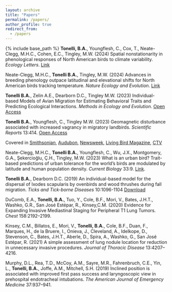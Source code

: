 ```yaml
---
layout: archive
title: "Papers"
permalink: /papers/
author_profile: true
redirect_from:
  - /papers
---
```


{% include base_path %}
**Tonelli, B.A.**, Youngflesh, C., Cox, T., Neate-Clegg, M.H.C., Cohen, E.C., Tingley, M.W. (2024) Spatial nonstationarity in phenological responses of North American birds to climate variability. *Ecology Letters*. [Link](https://onlinelibrary.wiley.com/doi/10.1111/ele.14526)

Neate-Clegg, M.H.C., **Tonelli B.A.**, Tingley, M.W. (2024) Advances in breeding phenology outpace latitudinal and elevational shifts for North American birds tracking temperature. *Nature Ecology and Evolution*. [Link](https://www.nature.com/articles/s41559-024-02536-z)  

**Tonelli B.A.**, Zelin A.E., Dearborn D.C., Tingley M.W. (2023) Individual-based Models of Avian Migration for Estimating Behavioral Traits and Predicting Ecological Interactions. *Methods in Ecology and Evolution*. [Open Access](https://besjournals.onlinelibrary.wiley.com/doi/full/10.1111/2041-210X.14189)

**Tonelli B.A.**, Youngflesh, C., Tingley M.W. (2023) Geomagnetic disturbance associated with increased vagrancy in migratory landbirds. *Scientific Reports* 13:414. [Open Access](https://www.nature.com/articles/s41598-022-26586-0)

Covered in [Smithsonian](https://www.smithsonianmag.com/science-nature/one-reason-migrating-birds-get-lost-is-out-of-this-world-180983301/), [Audubon](https://www.audubon.org/news/when-birds-get-lost-space-storms-may-be-blame), [Newsweek](https://www.newsweek.com/space-weather-geomagnetic-storms-migrating-birds-navigation-1833899), [Living Bird Magazine](https://www.allaboutbirds.org/news/geomagnetic-disturbances-and-wrong-way-bird-migrations/#), [CTV](https://www.ctvnews.ca/sci-tech/new-study-sheds-light-on-what-may-be-throwing-some-migratory-birds-off-course-1.6237943)

Neate-Clegg, M.H.C., **Tonelli B.A.**, Youngflesh, C., Wu, J.X., Montgomery, G.A., Şekercioğlu, Ç.H., Tingley, M.W. (2023) What is an urban bird? Trait-based predictions of urban tolerance for the world’s birds are modulated by latitude and human population density. *Current Biology* 33:9. [Link](https://www.sciencedirect.com/science/article/pii/S0960982223003123). 

**Tonelli B.A.**, Dearborn D.C. (2019) An individual-based model for the dispersal of Ixodes scapularis by ovenbirds and wood thrushes during fall migration. *Ticks and Tick-borne Diseases* 10:1096-1104 [Download](http://bentonelli.github.io/files/T_D_2018.pdf)

DuComb, E.A., **Tonelli, B.A.**, Tuo, Y., Cole, B.F., Mori, V., Bates, J.H.T., Washko, G.R., San José Estépar, R., Kinsey,C.M. (2020) Evidence for Expanding Invasive Mediastinal Staging for Peripheral T1 Lung Tumors. *Chest* 158:2192–2199.

Kinsey, C.M., Billatos, E., Mori, V., **Tonelli, B.A.**, Cole, B.F., Duan, F., Marques, H., de la Bruere, I., Onieva, J., Cleveland, A., Idelkope, D., Stevenson, C., Bates, J.H.T., Aberle, D., Spira, A., Washko, G., San José Estépar, R. (2021) A simple assessment of lung nodule location for reduction in unnecessary invasive procedures. *Journal of Thoracic Disease* 13:4207–4216.

Murphy, D.L., Rea, T.D., McCoy, A.M., Sayre, M.R., Fahrenbruch, C.E., Yin, L., **Tonelli, B.A.**, Joffe, A.M., Mitchell, S.H. (2019) Inclined position is associated with improved first pass success and laryngoscopic view in prehospital endotracheal intubations. *The American Journal of Emergency Medicine* 37:937–941.
